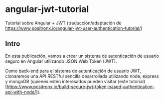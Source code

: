 # angular-jwt-tutorial
Tutorial sobre Angular + JWT (traducción/adaptación de https://www.positronx.io/angular-jwt-user-authentication-tutorial/) 

## Intro
En esta publicación, vamos a crear un sistema de autenticación de usuario seguro en Angular utilizando JSON Web Token (JWT).

Como back-end para el sistema de autenticación de usuario JWT, clonaremos una API RESTful sencilla desarrollada utilizando node, express y mongoDB (quienes estén interesados pueden visitar (este tutorial)[https://www.positronx.io/build-secure-jwt-token-based-authentication-api-with-node/]).

